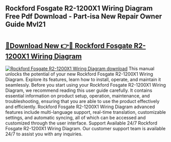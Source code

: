 ## Rockford Fosgate R2-1200X1 Wiring Diagram Free Pdf Download - Part-isa New Repair Owner Guide Mvl21

# <h2><a href="http://dflo07.blite.top/?on=Rockford+Fosgate+R2-1200X1+Wiring+Diagram">🔗Download New 👉🔴 Rockford Fosgate R2-1200X1 Wiring Diagram</a></h2>

[![Rockford Fosgate R2-1200X1 Wiring Diagram download](https://i.imgur.com/lujVjoI.png)](http://dflo07.blite.top/?on=Rockford+Fosgate+R2-1200X1+Wiring+Diagram)
This manual unlocks the potential of your new Rockford Fosgate R2-1200X1 Wiring Diagram. Explore its features, learn how to install, operate, and maintain it seamlessly. Before you start using your Rockford Fosgate R2-1200X1 Wiring Diagram, we recommend reading this user guide carefully. It contains essential information on product setup, operation, maintenance, and troubleshooting, ensuring that you are able to use the product effectively and efficiently. Rockford Fosgate R2-1200X1 Wiring Diagram advanced features include multi-language support, real-time translation, customizable settings, and automatic syncing, all of which can be accessed and customized through the user interface. Support Available 24/7 Rockford Fosgate R2-1200X1 Wiring Diagram. Our customer support team is available 24/7 to assist you with any inquiries.
